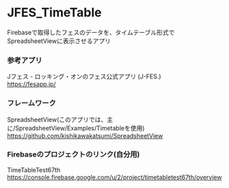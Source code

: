 # JFES_TimeTable
Firebaseで取得したフェスのデータを、タイムテーブル形式でSpreadsheetViewに表示させるアプリ

### 参考アプリ
Jフェス - ロッキング・オンのフェス公式アプリ (J-FES.)  
https://fesapp.jp/  

### フレームワーク
SpreadsheetView(このアプリでは、主に/SpreadsheetView/Examples/Timetableを使用)  
https://github.com/kishikawakatsumi/SpreadsheetView  

### Firebaseのプロジェクトのリンク(自分用)
TimeTableTest67th  
https://console.firebase.google.com/u/2/project/timetabletest67th/overview
